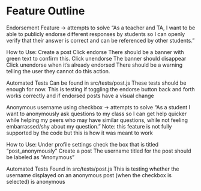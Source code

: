 # Feature Outline

Endorsement Feature → attempts to solve “As a teacher and TA, I want to be able to publicly endorse different responses by students so I can openly verify that their answer is correct and can be referenced by other students.”

How to Use:
Create a post
Click endorse
There should be a banner with green text to confirm this.
Click unendorse
The banner should disappear
Click unendorse when it’s already endorsed
There should be a warning telling the user they cannot do this action.

Automated Tests
Can be found in src/tests/post.js
These tests should be enough for now.
This is testing if toggling the endorse button back and forth works correctly and if endorsed posts have a visual change

Anonymous username using checkbox → attempts to solve “As a student I want to anonymously ask questions to my class so I can get help quicker while helping my peers who may have similar questions, while not feeling embarrassed/shy about my question.”
Note: this feature is not fully supported by the code but this is how it was meant to work

How to Use:
Under profile settings check the box that is titled “post_anonymously”
Create a post
The username titled for the post should be labeled as “Anonymous”

Automated Tests
Found in src/tests/post.js
This is testing whether the username displayed on an anonymous post (when the checkbox is selected) is anonymous
